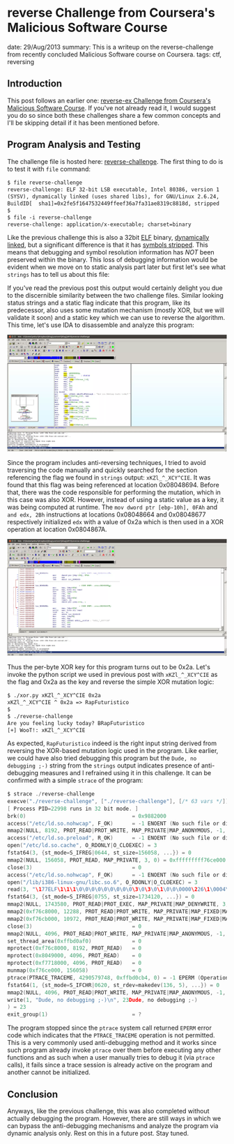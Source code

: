 reverse Challenge from Coursera's Malicious Software Course
===========================================================
date: 29/Aug/2013
summary: This is a writeup on the reverse-challenge from recently concluded Malicious Software course on Coursera.
tags: ctf, reversing

## Introduction

This post follows an earlier one: [reverse-ex Challenge from Coursera's Malicious Software Course](https://7h3ram.github.io/posts/20130824_malsoftware-reverse-ex.html). If you've not already read it, I would suggest you do so since both these challenges share a few common concepts and I'll be skipping detail if it has been mentioned before.

## Program Analysis and Testing

The challenge file is hosted here: [reverse-challenge](/static/files/posts_malsoftware_reverse_challenge/reverse-challenge). The first thing to do is to test it with `file` command:

```
$ file reverse-challenge
reverse-challenge: ELF 32-bit LSB executable, Intel 80386, version 1 (SYSV), dynamically linked (uses shared libs), for GNU/Linux 2.6.24, BuildID[  sha1]=0x2fe5f1647532449ffeef36a7fa31ae8319c8818d, stripped
$
$ file -i reverse-challenge
reverse-challenge: application/x-executable; charset=binary
```

Like the previous challenge this is also a 32bit [ELF](http://en.wikipedia.org/wiki/Executable_and_Linkable_Format) binary, [dynamically linked](http://stackoverflow.com/questions/1993390/static-linking-vs-dynamic-linking), but a significant difference is that it has [symbols stripped](http://unix.stackexchange.com/questions/2969/what-are-stripped-and-not-stripped-executables-in-unix). This means that debugging and symbol resolution information has *NOT* been preserved within the binary. This loss of debugging information would be evident when we move on to static analysis part later but first let's see what `strings` has to tell us about this file:

If you've read the previous post this output would certainly delight you due to the discernible similarity between the two challenge files. Similar looking status strings and a static flag indicate that this program, like its predecessor, also uses some mutation mechanism (mostly XOR, but we will validate it soon) and a static key which we can use to reverse the algorithm. This time, let's use IDA to disassemble and analyze this program:

![image](/static/files/posts_malsoftware_reverse_challenge/ida-start.png.webp)

Since the program includes anti-reversing techniques, I tried to avoid traversing the code manually and quickly searched for the section referencing the flag we found in `strings` output: `xKZl_^_XCY^CIE`. It was found that this flag was being referenced at location 0x08048694. Before that, there was the code responsible for performing the mutation, which in this case was also XOR. However, instead of using a static value as a key, it was being computed at runtime. The `mov dword ptr [ebp-10h], 0FAh` and `and edx, 2Bh` instructions at locations 0x08048664 and 0x08048677 respectively initialized `edx` with a value of 0x2a which is then used in a XOR operation at location 0x0804867A.

![image](/static/files/posts_malsoftware_reverse_challenge/ida-checkkey.png.webp)

Thus the per-byte XOR key for this program turns out to be 0x2a. Let's invoke the python script we used in previous post with `xKZl_^_XCY^CIE` as the flag and 0x2a as the key and reverse the simple XOR mutation logic:

```
$ ./xor.py xKZl_^_XCY^CIE 0x2a
xKZl_^_XCY^CIE ^ 0x2a => RapFuturistico
$
$ ./reverse-challenge
Are you feeling lucky today? BRapFuturistico
[+] WooT!: xKZl_^_XCY^CIE
```

As expected, `RapFuturistico` indeed is the right input string derived from reversing the XOR-based mutation logic used in the program. Like earlier, we could have also tried debugging this program but the `Dude, no debugging ;-)` string from the `strings` output indicates presence of anti-debugging measures and I refrained using it in this challenge. It can be confirmed with a simple `strace` of the program:

```c
$ strace ./reverse-challenge
execve("./reverse-challenge", ["./reverse-challenge"], [/* 63 vars */]) = 0
[ Process PID=22998 runs in 32 bit mode. ]
brk(0)                                  = 0x9882000
access("/etc/ld.so.nohwcap", F_OK)      = -1 ENOENT (No such file or directory)
mmap2(NULL, 8192, PROT_READ|PROT_WRITE, MAP_PRIVATE|MAP_ANONYMOUS, -1, 0) = 0xfffffffff76f5000
access("/etc/ld.so.preload", R_OK)      = -1 ENOENT (No such file or directory)
open("/etc/ld.so.cache", O_RDONLY|O_CLOEXEC) = 3
fstat64(3, {st_mode=S_IFREG|0644, st_size=156058, ...}) = 0
mmap2(NULL, 156058, PROT_READ, MAP_PRIVATE, 3, 0) = 0xfffffffff76ce000
close(3)                                = 0
access("/etc/ld.so.nohwcap", F_OK)      = -1 ENOENT (No such file or directory)
open("/lib/i386-linux-gnu/libc.so.6", O_RDONLY|O_CLOEXEC) = 3
read(3, "\177ELF\1\1\1\0\0\0\0\0\0\0\0\0\3\0\3\0\1\0\0\0000\226\1\0004\0\0\0"..., 512) = 512
fstat64(3, {st_mode=S_IFREG|0755, st_size=1734120, ...}) = 0
mmap2(NULL, 1743580, PROT_READ|PROT_EXEC, MAP_PRIVATE|MAP_DENYWRITE, 3, 0) = 0xfffffffff7524000
mmap2(0xf76c8000, 12288, PROT_READ|PROT_WRITE, MAP_PRIVATE|MAP_FIXED|MAP_DENYWRITE, 3, 0x1a4) = 0xfffffffff76c8000
mmap2(0xf76cb000, 10972, PROT_READ|PROT_WRITE, MAP_PRIVATE|MAP_FIXED|MAP_ANONYMOUS, -1, 0) = 0xfffffffff76cb000
close(3)                                = 0
mmap2(NULL, 4096, PROT_READ|PROT_WRITE, MAP_PRIVATE|MAP_ANONYMOUS, -1, 0) = 0xfffffffff7523000
set_thread_area(0xffbd0af0)             = 0
mprotect(0xf76c8000, 8192, PROT_READ)   = 0
mprotect(0x8049000, 4096, PROT_READ)    = 0
mprotect(0xf7718000, 4096, PROT_READ)   = 0
munmap(0xf76ce000, 156058)              = 0
ptrace(PTRACE_TRACEME, 4290579748, 0xffbd0cb4, 0) = -1 EPERM (Operation not permitted)
fstat64(1, {st_mode=S_IFCHR|0620, st_rdev=makedev(136, 5), ...}) = 0
mmap2(NULL, 4096, PROT_READ|PROT_WRITE, MAP_PRIVATE|MAP_ANONYMOUS, -1, 0) = 0xfffffffff76f4000
write(1, "Dude, no debugging ;-)\n", 23Dude, no debugging ;-)
) = 23
exit_group(1)                           = ?
```

The program stopped since the `ptrace` system call returned `EPERM` error code which indicates that the `PTRACE_TRACEME` operation is not permitted. This is a very commonly used anti-debugging method and it works since such program already invoke `ptrace` over them before executing any other functions and as such when a user manually tries to debug it (via `ptrace` calls), it fails since a trace session is already active on the program and another cannot be initialized.

## Conclusion

Anyways, like the previous challenge, this was also completed without actually debugging the program. However, there are still ways in which we can bypass the anti-debugging mechanisms and analyze the program via dynamic analysis only. Rest on this in a future post. Stay tuned.

